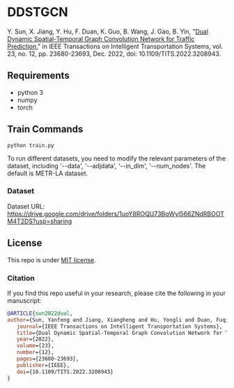 # DDSTGCN

Y. Sun, X. Jiang, Y. Hu, F. Duan, K. Guo, B. Wang, J. Gao, B. Yin, "[Dual Dynamic Spatial-Temporal Graph Convolution Network for Traffic Prediction](https://ieeexplore.ieee.org/document/9912360)," in IEEE Transactions on Intelligent Transportation Systems, vol. 23, no. 12, pp. 23680-23693, Dec. 2022, doi: 10.1109/TITS.2022.3208943.


## Requirements

- python 3
- numpy
- torch

## Train Commands

```
python train.py
```
To run different datasets, you need to modify the relevant parameters of the dataset, including '--data', '--adjdata', '--in_dim', '--num_nodes'. The default is METR-LA dataset.


### Dataset

<!--六个数据集基本信息--data --adjdata --in_dim --num_nodes-->
Dataset URL: https://drive.google.com/drive/folders/1uoY8ROQU73BqWyl566ZNdRBOOTM4T2DS?usp=sharing


## License
This repo is under [MIT license](LICENSE).


### Citation
If you find this repo useful in your research, please cite the following in your manuscript:

```bibtex
@ARTICLE{sun2022dual,
author={Sun, Yanfeng and Jiang, Xiangheng and Hu, Yongli and Duan, Fuqing and Guo, Kan and Wang, Boyue and Gao, Junbin and Yin, Baocai},
   journal={IEEE Transactions on Intelligent Transportation Systems},
   title={Dual Dynamic Spatial-Temporal Graph Convolution Network for Traffic Prediction},
   year={2022},
   volume={23},
   number={12},
   pages={23680-23693},
   publisher={IEEE},
   doi={10.1109/TITS.2022.3208943}
}
```
